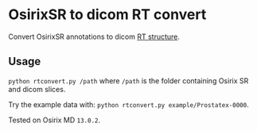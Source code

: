 # OsirixSR to dicom RT convert
Convert OsirixSR annotations to dicom [RT structure](https://dicom.nema.org/dicom/2013/output/chtml/part03/sect_A.19.html).

## Usage
`python rtconvert.py /path` where `/path` is the folder containing Osirix SR and dicom slices.

Try the example data with: `python rtconvert.py example/Prostatex-0000`.

Tested on Osirix MD `13.0.2`.